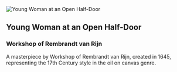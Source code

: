 
<div class="artwork-of-the-day">
  <div class="container">
    <div class="img-wrapper">
      <img
        src="https://www.artic.edu/iiif/2/91c51644-871f-cda9-82bb-94f4973ae339/full/843,/0/default.jpg"
        alt="Young Woman at an Open Half-Door" />
    </div>
    <div class="artwork-detail">
      <div class="artwork-origin"> 
        <h2 class="artwork-name">Young Woman at an Open Half-Door</h2>
        <h3 class="artist">
          Workshop of Rembrandt van Rijn
        </h3>
      </div>
      <p class="description">
        A masterpiece by Workshop of Rembrandt van Rijn, created in 1645, representing the 17th Century style in the oil on canvas genre.
      </p>
    </div>
  </div>
</div>
